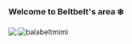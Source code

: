 ### Welcome to Beltbelt's area ❄️

<p><img align="left" src='https://media1.tenor.com/images/4c83fb1dc973dcb3665d44d22a89e59e/tenor.gif?itemid=18874661' /></p> <p><img align="left" src="https://github-readme-stats.vercel.app/api/top-langs?username=balabeltmimi&show_icons=true&locale=en&layout=compact" alt="balabeltmimi" /></p>



<!--
**balabeltmimi/balabeltmimi** is a ✨ _special_ ✨ repository because its `README.md` (this file) appears on your GitHub profile.

Here are some ideas to get you started:

- 🔭 I’m currently working on ...
- 🌱 I’m currently learning ...
- 👯 I’m looking to collaborate on ...
- 🤔 I’m looking for help with ...
- 💬 Ask me about ...
- 📫 How to reach me: ...
- 😄 Pronouns: ...
- ⚡ Fun fact: ...
-->
